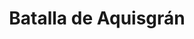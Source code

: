 ﻿---
title: "Batalla de Aquisgrán"
permalink: periodes_675.html
layout: periode
dataInici: 1944-10-02
dataFi: 1944-10-21
sidebar: periodes
pares:
  - 822:
    title: "Liberación de Europa"
    dataInici: "(1944-06-06)"
    dataFi: "(1945-05-07)"

fills:
jocsPrincipals:
jocsEscenaris:
  - title: "Aachen: First to Fall"
    bggId: 73240

jocsEpoca:
jocsEpocaEscenaris:
---
